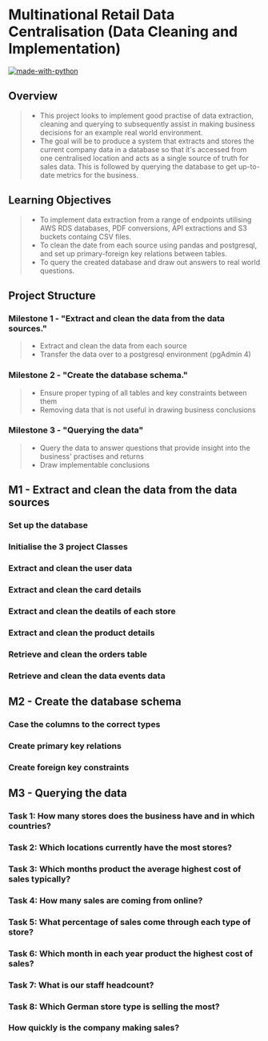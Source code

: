 # Multinational Retail Data Centralisation (Data Cleaning and Implementation)

[![made-with-python](https://img.shields.io/badge/Made%20with-Python-1f425f.svg)](https://www.python.org/)

## Overview 
> - This project looks to implement good practise of data extraction, cleaning and querying to subsequently assist in making business decisions for an example real world environment.
> - The goal will be to produce a system that extracts and stores the current company data in a database so that it's accessed from one centralised location and acts as a single source of truth for sales data. This is followed by querying the database to get up-to-date metrics for the business.

## Learning Objectives
> - To implement data extraction from a range of endpoints utilising AWS RDS databases, PDF conversions, API extractions and S3 buckets containg CSV files.
> - To clean the date from each source using pandas and postgresql, and set up primary-foreign key relations between tables.
> - To query the created database and draw out answers to real world questions.

## Project Structure

### Milestone 1 - "Extract and clean the data from the data sources."
> - Extract and clean the data from each source
> - Transfer the data over to a postgresql environment (pgAdmin 4)

### Milestone 2 - "Create the database schema."
> - Ensure proper typing of all tables and key constraints between them
> - Removing data that is not useful in drawing business conclusions

### Milestone 3 - "Querying the data"
> - Query the data to answer questions that provide insight into the business' practises and returns
> - Draw implementable conclusions

## M1 - Extract and clean the data from the data sources

### Set up the database

### Initialise the 3 project Classes

### Extract and clean the user data

### Extract and clean the card details

### Extract and clean the deatils of each store

### Extract and clean the product details

### Retrieve and clean the orders table

### Retrieve and clean the data events data



## M2 - Create the database schema

### Case the columns to the correct types

### Create primary key relations

### Create foreign key constraints



## M3 - Querying the data

### Task 1: How many stores does the business have and in which countries?

### Task 2: Which locations currently have the most stores?

### Task 3: Which months product the average highest cost of sales typically?

### Task 4: How many sales are coming from online?

### Task 5: What percentage of sales come through each type of store?

### Task 6: Which month in each year product the highest cost of sales?

### Task 7: What is our staff headcount?

### Task 8: Which German store type is selling the most?

### How quickly is the company making sales?